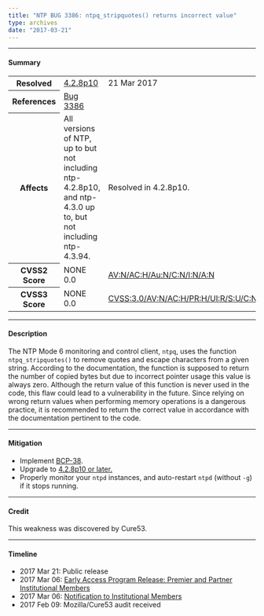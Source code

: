 ```yaml
---
title: "NTP BUG 3386: ntpq_stripquotes() returns incorrect value"
type: archives
date: "2017-03-21"
---
```


* * *

#### Summary

<table>
  <tbody>
	<tr>
		<th><b>Resolved</b></th>
		<td><a href="/support/securitynotice/4_2_8p10-release-announcement">4.2.8p10</a></td>
		<td>21 Mar 2017</td>
	</tr>
	<tr>
		<th><b>References</b></th>
		<td><a href="https://bugs.ntp.org/show_bug.cgi?id=3386">Bug 3386</a></td>
		<td></td>
	</tr>
	<tr>
		<th><b>Affects</b></th>
		<td>All versions of NTP, up to but not including ntp-4.2.8p10,<br> and ntp-4.3.0 up to, but not including ntp-4.3.94.</td>
		<td>Resolved in 4.2.8p10.</td>
	</tr>
	<tr>
		<th><b>CVSS2 Score</b></th>
		<td>NONE 0.0</td>
		<td><a href="https://nvd.nist.gov/cvss.cfm?calculator&version=2&vector=(AV:N/AC:H/Au:S/C:N/I:N/A:N)">AV:N/AC:H/Au:N/C:N/I:N/A:N</a></td>
	</tr>
	<tr>
		<th><b>CVSS3 Score<b></th>
		<td>NONE 0.0</td>
		<td><a href="https://www.first.org/cvss/calculator/3.0#CVSS:3.0/AV:N/AC:H/PR:H/UI:R/S:U/C:N/I:N/A:N">CVSS:3.0/AV:N/AC:H/PR:H/UI:R/S:U/C:N/I:N/A:N</a></td>
	</tr>	
  </tbody>	
</table>

* * *
    
#### Description 

The NTP Mode 6 monitoring and control client, `ntpq`, uses the function `ntpq_stripquotes()` to remove quotes and escape characters from a given string. According to the documentation, the function is supposed to return the number of copied bytes but due to incorrect pointer usage this value is always zero. Although the return value of this function is never used in the code, this flaw could lead to a vulnerability in the future. Since relying on wrong return values when performing memory operations is a dangerous practice, it is recommended to return the correct value in accordance with the documentation pertinent to the code.

* * *
    
#### Mitigation

* Implement [BCP-38](http://www.bcp38.info).
* Upgrade to [4.2.8p10 or later.](/downloads)
* Properly monitor your `ntpd` instances, and auto-restart `ntpd` (without `-g`) if it stops running. 

* * *

#### Credit

This weakness was discovered by Cure53.

* * *

#### Timeline

* 2017 Mar 21: Public release
* 2017 Mar 06: [Early Access Program Release: Premier and Partner Institutional Members](https://www.nwtime.org/membership/benefits)
* 2017 Mar 06: [Notification to Institutional Members](https://www.nwtime.org/membership/benefits)
* 2017 Feb 09: Mozilla/Cure53 audit received